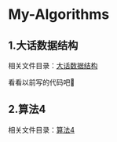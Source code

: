 # My-Algorithms

## 1.大话数据结构

相关文件目录：[大话数据结构](大话数据结构)

看看以前写的代码吧🤣



## 2.算法4

相关文件目录：[算法4](Algs4)







